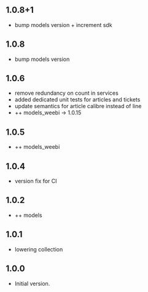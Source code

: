 ## 1.0.8+1

- bump models version + increment sdk

## 1.0.8

- bump models version

## 1.0.6 

- remove redundancy on count in services
- added dedicated unit tests for articles and tickets
- update semantics for article calibre instead of line
- ++ models_weebi -> 1.0.15

## 1.0.5

- ++ models_weebi

## 1.0.4

- version fix for CI

## 1.0.2

- ++ models

## 1.0.1

- lowering collection 

## 1.0.0

- Initial version.
